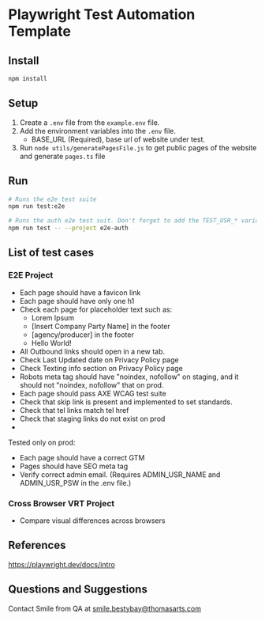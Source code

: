 # Playwright Test Automation Template

## Install

```sh
npm install
```

## Setup

1. Create a `.env` file from the `example.env` file.
2. Add the environment variables into the `.env` file. 
    - BASE_URL (Required), base url of website under test. 
3. Run `node utils/generatePagesFile.js` to get public pages of the website and generate `pages.ts` file

## Run
```sh
# Runs the e2e test suite
npm run test:e2e

# Runs the auth e2e test suit. Don't forget to add the TEST_USR_* variables into the .env file!
npm run test -- --project e2e-auth
```


## List of test cases

### E2E Project
- Each page should have a favicon link
- Each page should have only one h1 
- Check each page for placeholder text such as:
    - Lorem Ipsum
    - [Insert Company Party Name] in the footer
    - [agency/producer] in the footer
    - Hello World! 
- All Outbound links should open in a new tab. 
- Check Last Updated date on Privacy Policy page
- Check Texting info section on Privacy Policy page
- Robots meta tag should have "noindex, nofollow" on staging, and it should not "noindex, nofollow" that on prod. 
- Each page should pass AXE WCAG test suite
- Check that skip link is present and implemented to set standards.
- Check that tel links match tel href
- Check that staging links do not exist on prod
-

Tested only on prod:

- Each page should have a correct GTM
- Pages should have SEO meta tag
- Verify correct admin email. (Requires ADMIN_USR_NAME and ADMIN_USR_PSW in the .env file.)

### Cross Browser VRT Project
- Compare visual differences across browsers

## References

https://playwright.dev/docs/intro

## Questions and Suggestions

Contact Smile from QA at smile.bestybay@thomasarts.com